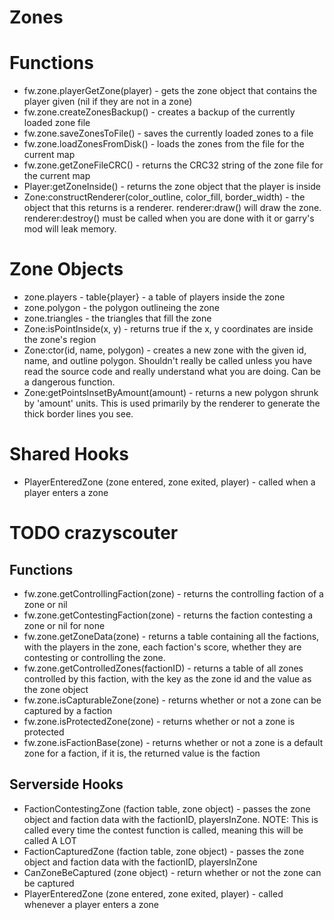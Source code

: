# Zones

# Functions
 - fw.zone.playerGetZone(player) - gets the zone object that contains the player given (nil if they are not in a zone)
 - fw.zone.createZonesBackup() - creates a backup of the currently loaded zone file
 - fw.zone.saveZonesToFile() - saves the currently loaded zones to a file
 - fw.zone.loadZonesFromDisk() - loads the zones from the file for the current map
 - fw.zone.getZoneFileCRC() - returns the CRC32 string of the zone file for the current map
 - Player:getZoneInside() - returns the zone object that the player is inside
 - Zone:constructRenderer(color_outline, color_fill, border_width) - the object that this returns is a renderer. renderer:draw() will draw the zone. renderer:destroy() must be called when you are done with it or garry's mod will leak memory.

# Zone Objects
 - zone.players - table{player} - a table of players inside the zone
 - zone.polygon - the polygon outlineing the zone
 - zone.triangles - the triangles that fill the zone
 - Zone:isPointInside(x, y) - returns true if the x, y coordinates are inside the zone's region
 - Zone:ctor(id, name, polygon) - creates a new zone with the given id, name, and outline polygon. Shouldn't really be called unless you have read the source code and really understand what you are doing. Can be a dangerous function.
 - Zone:getPointsInsetByAmount(amount) - returns a new polygon shrunk by 'amount' units. This is used primarily by the renderer to generate the thick border lines you see.

# Shared Hooks
 - PlayerEnteredZone (zone entered, zone exited, player) - called when a player enters a zone

# TODO crazyscouter
## Functions
 - fw.zone.getControllingFaction(zone) - returns the controlling faction of a zone or nil
 - fw.zone.getContestingFaction(zone) - returns the faction contesting a zone or nil for none
 - fw.zone.getZoneData(zone) - returns a table containing all the factions, with the players in the zone, each faction's score, whether they are contesting or controlling the zone.
 - fw.zone.getControlledZones(factionID) - returns a table of all zones controlled by this faction, with the key as the zone id and the value as the zone object
 - fw.zone.isCapturableZone(zone) - returns whether or not a zone can be captured by a faction
 - fw.zone.isProtectedZone(zone) - returns whether or not a zone is protected
 - fw.zone.isFactionBase(zone) - returns whether or not a zone is a default zone for a faction, if it is, the returned value is the faction

## Serverside Hooks
 - FactionContestingZone (faction table, zone object) - passes the zone object and faction data with the factionID, playersInZone. NOTE: This is called every time the contest function is called, meaning this will be called A LOT
 - FactionCapturedZone (faction table, zone object) - passes the zone object and faction data with the factionID, playersInZone
 - CanZoneBeCaptured (zone object) - return whether or not the zone can be captured
 - PlayerEnteredZone (zone entered, zone exited, player) - called whenever a player enters a zone
